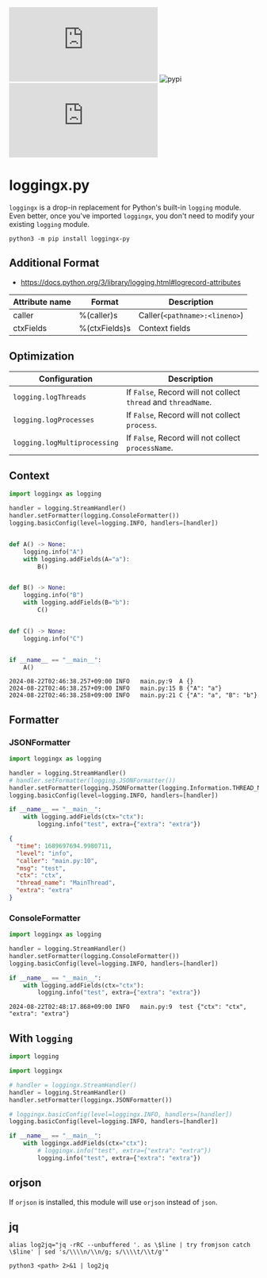 ![license](https://img.shields.io/github/license/hhk7734/loggingx.py)
![pypi](https://img.shields.io/pypi/v/loggingx-py)
![language](https://img.shields.io/github/languages/top/hhk7734/loggingx.py)

# loggingx.py

`loggingx` is a drop-in replacement for Python's built-in `logging` module. Even better, once you've imported `loggingx`, you don't need to modify your existing `logging` module.

```shell
python3 -m pip install loggingx-py
```

## Additional Format

- https://docs.python.org/3/library/logging.html#logrecord-attributes

| Attribute name | Format        | Description                   |
| -------------- | ------------- | ----------------------------- |
| caller         | %(caller)s    | Caller(`<pathname>:<lineno>`) |
| ctxFields      | %(ctxFields)s | Context fields                |

## Optimization

| Configuration                | Description                                                    |
| ---------------------------- | -------------------------------------------------------------- |
| `logging.logThreads`         | If `False`, Record will not collect `thread` and `threadName`. |
| `logging.logProcesses`       | If `False`, Record will not collect `process`.                 |
| `logging.logMultiprocessing` | If `False`, Record will not collect `processName`.             |


## Context

```python
import loggingx as logging

handler = logging.StreamHandler()
handler.setFormatter(logging.ConsoleFormatter())
logging.basicConfig(level=logging.INFO, handlers=[handler])


def A() -> None:
    logging.info("A")
    with logging.addFields(A="a"):
        B()


def B() -> None:
    logging.info("B")
    with logging.addFields(B="b"):
        C()


def C() -> None:
    logging.info("C")


if __name__ == "__main__":
    A()
```

```shell
2024-08-22T02:46:38.257+09:00 INFO   main.py:9  A {}
2024-08-22T02:46:38.257+09:00 INFO   main.py:15 B {"A": "a"}
2024-08-22T02:46:38.258+09:00 INFO   main.py:21 C {"A": "a", "B": "b"}
```

## Formatter

### JSONFormatter

```python
import loggingx as logging

handler = logging.StreamHandler()
# handler.setFormatter(logging.JSONFormatter())
handler.setFormatter(logging.JSONFormatter(logging.Information.THREAD_NAME))
logging.basicConfig(level=logging.INFO, handlers=[handler])

if __name__ == "__main__":
    with logging.addFields(ctx="ctx"):
        logging.info("test", extra={"extra": "extra"})
```

```json
{
  "time": 1689697694.9980711,
  "level": "info",
  "caller": "main.py:10",
  "msg": "test",
  "ctx": "ctx",
  "thread_name": "MainThread",
  "extra": "extra"
}
```

### ConsoleFormatter

```python
import loggingx as logging

handler = logging.StreamHandler()
handler.setFormatter(logging.ConsoleFormatter())
logging.basicConfig(level=logging.INFO, handlers=[handler])

if __name__ == "__main__":
    with logging.addFields(ctx="ctx"):
        logging.info("test", extra={"extra": "extra"})
```

```shell
2024-08-22T02:48:17.868+09:00 INFO   main.py:9  test {"ctx": "ctx", "extra": "extra"}
```

## With `logging`

```python
import logging

import loggingx

# handler = loggingx.StreamHandler()
handler = logging.StreamHandler()
handler.setFormatter(loggingx.JSONFormatter())

# loggingx.basicConfig(level=loggingx.INFO, handlers=[handler])
logging.basicConfig(level=logging.INFO, handlers=[handler])

if __name__ == "__main__":
    with loggingx.addFields(ctx="ctx"):
        # loggingx.info("test", extra={"extra": "extra"})
        logging.info("test", extra={"extra": "extra"})
```

## orjson

If `orjson` is installed, this module will use `orjson` instead of `json`.

## jq

```shell
alias log2jq="jq -rRC --unbuffered '. as \$line | try fromjson catch \$line' | sed 's/\\\\n/\\n/g; s/\\\\t/\\t/g'"
```

```shell
python3 <path> 2>&1 | log2jq
```
